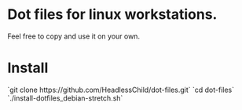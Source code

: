 <h1>Dot files for linux workstations.</h1>
Feel free to copy and use it on your own.

<h1>Install</h1>
`git clone https://github.com/HeadlessChild/dot-files.git`  
`cd dot-files`  
`./install-dotfiles_debian-stretch.sh`  
